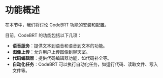 # 功能概述

在本节中，我们将讨论 CodeBRT 功能的安装和配置。

目前，CodeBRT 的功能包括以下几项：
- **语音服务**：提供文本到语音和语音到文本的功能。
- **图像上传**：允许用户上传图像到聊天室。
- **代码编辑器**：提供代码编辑器功能，如代码补全等。
- **自动化任务**：CodeBRT 可以执行自动化任务，如运行代码、读取文件、写入文件等。